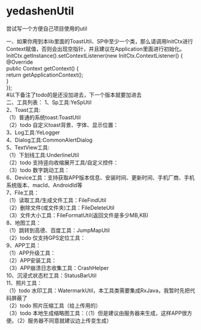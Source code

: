 # yedashenUtil
尝试写一个方便自己项目使用的util

一、如果你用到本lib里面的ToastUtil、SP中至少一个类，那么请调用InitCtx进行Context赋值，否则会出现空指针，并且建议在Application里面进行初始化。  
InitCtx.getInstance().setContextListener(new InitCtx.ContextListener() {  
            @Override  
            public Context getContext() {  
                return getApplicationContext();  
            }  
        });  
  #以下备注了todo的是还没加进去，下一个版本就要加进去   
二、工具列表：
1、Sp工具:YeSpUtil  
2、Toast工具:  
 （1）普通的系统toast:ToastUtil  
 （2）todo 自定义toast背景、字体、显示位置：  
  3、Log工具:YeLogger  
  4、Dialog工具:CommonAlertDialog  
5、TextView工具:  
 （1）下划线工具:UnderlineUtil  
 （2）todo 支持竖向收缩展开工具/自定义控件：  
 （3）todo 数字跳动工具：  
6、Device工具：支持获取APP版本信息、安装时间、更新时间、手机厂商、手机系统版本、macId、AndroidId等  
7、File工具：  
 （1）读取工具/生成文件工具：FileFindUtil  
 （2）删除文件(或文件夹)工具：FileDeleteUtil  
 （3）文件大小工具：FileFormatUtil(返回文件是多少MB,KB)  
8、地图工具：  
 （1）跳转到高德、百度工具：JumpMapUtil  
 （2）todo 仅支持GPS定位工具：  
9、APP工具：  
 （1）APP升级工具：  
 （2）APP安装工具：  
 （3）APP崩溃日志收集工具：CrashHelper  
10、沉浸式状态栏工具：StatusBarUtil  
11、照片工具：  
 （1）todo 水印工具：WatermarkUtil，本工具类需要集成RxJava，我暂时先把代码屏蔽了  
 （2）todo 照片压缩工具（给上传用的）  
 （3）todo 本地生成缩略图工具：（（1）但是建议由服务器来生成，这样APP很方便。（2）服务器不同意就建议边上传变生成）  
